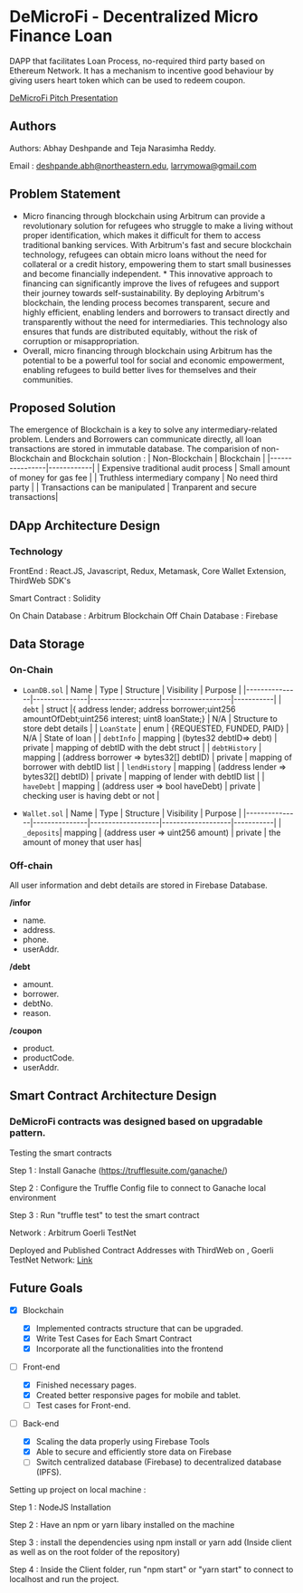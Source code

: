 # DeMicroFi - Decentralized Micro Finance Loan

DAPP that facilitates Loan Process, no-required third party based on Ethereum Network. It has a mechanism to incentive good behaviour by giving users heart token which can be used to redeem coupon.

[DeMicroFi Pitch Presentation](https://docs.google.com/presentation/d/1Up03UQDhnzcpt6XXtjx077o3Sz65pFXo1GZjuVaEO8A/edit#slide=id.g229f8369c8a_0_334)

## Authors
Authors: Abhay Deshpande and Teja Narasimha Reddy.

Email : deshpande.abh@northeastern.edu, larrymowa@gmail.com


## Problem Statement

* Micro financing through blockchain using Arbitrum can provide a revolutionary solution for refugees who struggle to make a living without proper identification, which makes it difficult for them to access traditional banking services. With Arbitrum's fast and secure blockchain technology, refugees can obtain micro loans without the need for collateral or a credit history, empowering them to start small businesses and become financially independent. * This innovative approach to financing can significantly improve the lives of refugees and support their journey towards self-sustainability. By deploying Arbitrum's blockchain, the lending process becomes transparent, secure and highly efficient, enabling lenders and borrowers to transact directly and transparently without the need for intermediaries. This technology also ensures that funds are distributed equitably, without the risk of corruption or misappropriation.
* Overall, micro financing through blockchain using Arbitrum has the potential to be a powerful tool for social and economic empowerment, enabling refugees to build better lives for themselves and their communities.

## Proposed Solution

The emergence of Blockchain is a key to solve any intermediary-related problem. Lenders and Borrowers can communicate directly, all loan transactions are stored in immutable database.
The comparision of non-Blockchain and Blockchain solution :
| Non-Blockchain | Blockchain |
|----------------|------------|
| Expensive traditional audit process | Small amount of money for gas fee |
| Truthless intermediary company | No need third party |
| Transactions can be manipulated | Tranparent and secure transactions|

## DApp Architecture Design

### Technology

FrontEnd : React.JS, Javascript, Redux, Metamask, Core Wallet Extension, ThirdWeb SDK's

Smart Contract : Solidity

On Chain Database : Arbitrum Blockchain
Off Chain Database : Firebase

## Data Storage

### On-Chain

- `LoanDB.sol`
  | Name | Type | Structure | Visibility | Purpose |
  |---------------|---------------|-------------------|-------------------|-----------|
  | `debt` | struct |{ address lender; address borrower;uint256 amountOfDebt;uint256 interest; uint8 loanState;} | N/A | Structure to store debt details |
  | `LoanState` | enum | {REQUESTED, FUNDED, PAID} | N/A | State of loan |
  | `debtInfo` | mapping | (bytes32 debtID=> debt) | private | mapping of debtID with the debt struct |
  | `debtHistory` | mapping | (address borrower => bytes32[] debtID) | private | mapping of borrower with debtID list |
  | `lendHistory` | mapping | (address lender => bytes32[] debtID) | private | mapping of lender with debtID list |
  | `haveDebt` | mapping | (address user => bool haveDebt) | private | checking user is having debt or not |

- `Wallet.sol`
  | Name | Type | Structure | Visibility | Purpose |
  |---------------|---------------|-------------------|-------------------|-----------|
  | `_deposits`| mapping | (address user => uint256 amount) | private | the amount of money that user has|

### Off-chain

All user information and debt details are stored in Firebase Database.

**/infor**

- name.
- address.
- phone.
- userAddr.

**/debt**

- amount.
- borrower.
- debtNo.
- reason.

**/coupon**

- product.
- productCode.
- userAddr.

## Smart Contract Architecture Design

### DeMicroFi contracts was designed based on upgradable pattern.


Testing the smart contracts 

Step 1 : Install Ganache (https://trufflesuite.com/ganache/)

Step 2 : Configure the Truffle Config file to connect to Ganache local environment 

Step 3 : Run "truffle test" to test the smart contract


Network : Arbitrum Goerli TestNet

Deployed and Published Contract Addresses with ThirdWeb on , Goerli TestNet Network: [Link](https://thirdweb.com/dashboard/contracts/published)

## Future Goals

- [x] Blockchain

  - [x] Implemented contracts structure that can be upgraded.
  - [x] Write Test Cases for Each Smart Contract
  - [x] Incorporate all the functionalities into the frontend

- [ ] Front-end

  - [x] Finished necessary pages.
  - [x] Created better responsive pages for mobile and tablet.
  - [ ] Test cases for Front-end.

- [ ] Back-end

  - [x] Scaling the data properly using Firebase Tools
  - [x] Able to secure and efficiently store data on Firebase
  - [ ] Switch centralized database (Firebase) to decentralized database (IPFS).

Setting up project on local machine : 

Step 1 : NodeJS Installation 

Step 2 : Have an npm or yarn libary installed on the machine 

Step 3 : install the dependencies using npm install or yarn add (Inside client as well as on the root folder of the repository)

Step 4 : Inside the Client folder, run "npm start" or "yarn start" to connect to localhost and run the project.

